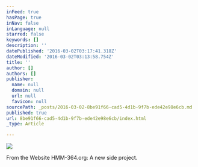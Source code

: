 ```yaml
---
inFeed: true
hasPage: true
inNav: false
inLanguage: null
starred: false
keywords: []
description: ''
datePublished: '2016-03-02T03:17:41.318Z'
dateModified: '2016-03-02T03:13:58.754Z'
title: ''
author: []
authors: []
publisher:
  name: null
  domain: null
  url: null
  favicon: null
sourcePath: _posts/2016-03-02-8be91f66-cad5-4d1b-9f7b-ede42e98e6cb.md
published: true
url: 8be91f66-cad5-4d1b-9f7b-ede42e98e6cb/index.html
_type: Article

---
```

![](https://the-grid-user-content.s3-us-west-2.amazonaws.com/caff5f20-dc03-443f-98f8-c59bccdeedd6.jpg)

From the Website HMM-364.org: A new side project.